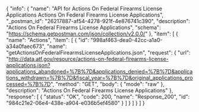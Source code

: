 {
  "info": {
    "name": "API for Actions On Federal Firearms License Applications Actions On Federal Firearms License Applications",
    "_postman_id": "26217887-af54-4278-921f-4e876741c390",
    "description": "Actions On Federal Firearms License Applications",
    "schema": "https://schema.getpostman.com/json/collection/v2.0.0/"
  },
  "item": [
    {
      "name": "Actions",
      "item": [
        {
          "id": "998af463-dea0-42cc-a1a0-a34a0faec673",
          "name": "getActionsOnFederalFirearmsLicenseApplications.json",
          "request": {
            "url": "http://data.atf.gov/resource/actions-on-federal-firearms-license-applications.json?applications_abandoned=%7B%7D&applications_denied=%7B%7D&applications_withdrawn=%7B%7D&fiscal_year=%7B%7D&original_applications_processed=%7B%7D",
            "method": "GET",
            "body": {
              "mode": "raw"
            },
            "description": "Actions On Federal Firearms License Applications"
          },
          "response": [
            {
              "status": "OK",
              "code": 200,
              "name": "Response_200",
              "id": "984c21e2-06e4-438e-a904-e036b5ef4580"
            }
          ]
        }
      ]
    }
  ]
}